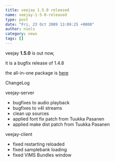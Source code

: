 ```yaml
---
title: veejay 1.5.0 released
name: veejay-1-5-0-released
type: post
date: "Fri, 23 Oct 2009 13:09:25 +0000"
author: niels
category: news
tags: []
---
```

veejay **1.5.0** is out now,  

it is a bugfix release of 1.4.8  

the all-in-one package is [here](https://sourceforge.net/projects/veejay/files/veejay-1.5-src/veejay-1.5.0.tar.bz2/download)  

ChangeLog  

veejay-server  

- bugfixes to audio playback  
- bugfixes to v4l streams  
- clean up sources  
- applied font fix patch from Tuukka Pasanen  
- applied make dist patch from Tuukka Pasanen  

veejay-client  
- fixed restarting reloaded  
- fixed samplebank loading  
- fixed VIMS Bundles window
